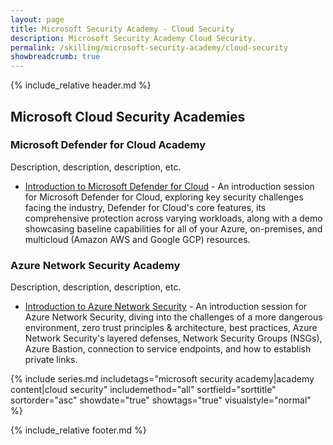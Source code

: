 ```yaml
---
layout: page
title: Microsoft Security Academy - Cloud Security
description: Microsoft Security Academy Cloud Security.
permalink: /skilling/microsoft-security-academy/cloud-security
showbreadcrumb: true
---
```


{% include_relative header.md %}

## Microsoft Cloud Security Academies
### Microsoft Defender for Cloud Academy
Description, description, description, etc.

* [Introduction to Microsoft Defender for Cloud](https://www.youtube.com/watch?v=SPle4DyJ00A) - An introduction session for Microsoft Defender for Cloud, exploring key security challenges facing the industry, Defender for Cloud's core features, its comprehensive protection across varying workloads, along with a demo showcasing baseline capabilities for all of your Azure, on-premises, and multicloud (Amazon AWS and Google GCP) resources.


### Azure Network Security Academy 
Description, description, description, etc.

* [Introduction to Azure Network Security](https://www.youtube.com/watch?v=7ZThupBuRZw) - An introduction session for Azure Network Security, diving into the challenges of a more dangerous environment, zero trust principles & architecture, best practices, Azure Network Security's layered defenses, Network Security Groups (NSGs), Azure Bastion, connection to service endpoints, and how to establish private links.

{% include series.md 
    includetags="microsoft security academy|academy content|cloud security" includemethod="all" 
    sortfield="sorttitle" sortorder="asc" showdate="true" showtags="true"
    visualstyle="normal"
%}

{% include_relative footer.md %}